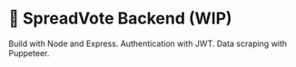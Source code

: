 # 💌 SpreadVote Backend (WIP)

Build with Node and Express. Authentication with JWT. Data scraping with Puppeteer.
